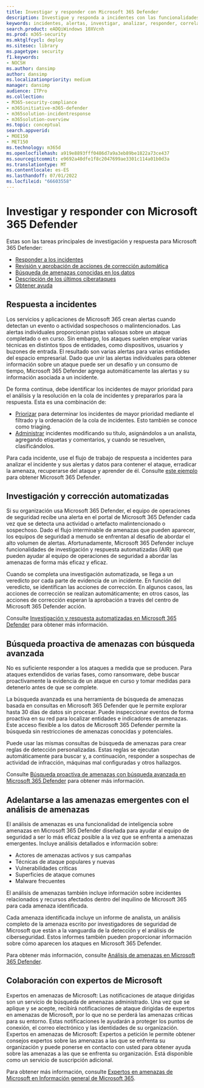```yaml
---
title: Investigar y responder con Microsoft 365 Defender
description: Investigue y responda a incidentes con las funcionalidades de Microsoft 365 Defender.
keywords: incidentes, alertas, investigar, analizar, responder, correlación, ataque, máquinas, dispositivos, usuarios, identidades, identidad, buzón, correo electrónico, 365, microsoft, m365, respuesta a incidentes, ciberataque
search.product: eADQiWindows 10XVcnh
ms.prod: m365-security
ms.mktglfcycl: deploy
ms.sitesec: library
ms.pagetype: security
f1.keywords:
- NOCSH
ms.author: dansimp
author: dansimp
ms.localizationpriority: medium
manager: dansimp
audience: ITPro
ms.collection:
- M365-security-compliance
- m365initiative-m365-defender
- m365solution-incidentresponse
- m365solution-overview
ms.topic: conceptual
search.appverid:
- MOE150
- MET150
ms.technology: m365d
ms.openlocfilehash: a919e8893fff0486d7a9a3eb89be1822a73ce437
ms.sourcegitcommit: e9692a40dfe1f8c2047699ae3301c114a01b0d3a
ms.translationtype: MT
ms.contentlocale: es-ES
ms.lasthandoff: 07/01/2022
ms.locfileid: "66603558"
---
```

# <a name="investigate-and-respond-with-microsoft-365-defender"></a>Investigar y responder con Microsoft 365 Defender

Estas son las tareas principales de investigación y respuesta para Microsoft 365 Defender:

- [Responder a los incidentes](#incident-response)
- [Revisión y aprobación de acciones de corrección automática](#automated-investigation-and-remediation)
- [Búsqueda de amenazas conocidas en los datos](#proactive-search-for-threats-with-advanced-hunting)
- [Descripción de los últimos ciberataques](#get-ahead-of-emerging-threats-with-threat-analytics)
- [Obtener ayuda](#collaborate-with-microsoft-experts)

## <a name="incident-response"></a>Respuesta a incidentes

Los servicios y aplicaciones de Microsoft 365 crean alertas cuando detectan un evento o actividad sospechosos o malintencionados. Las alertas individuales proporcionan pistas valiosas sobre un ataque completado o en curso. Sin embargo, los ataques suelen emplear varias técnicas en distintos tipos de entidades, como dispositivos, usuarios y buzones de entrada. El resultado son varias alertas para varias entidades del espacio empresarial. Dado que unir las alertas individuales para obtener información sobre un ataque puede ser un desafío y un consumo de tiempo, Microsoft 365 Defender agrega automáticamente las alertas y su información asociada a un incidente.

De forma continua, debe identificar los incidentes de mayor prioridad para el análisis y la resolución en la cola de incidentes y prepararlos para la respuesta. Esta es una combinación de:

- [Priorizar](incident-queue.md) para determinar los incidentes de mayor prioridad mediante el filtrado y la ordenación de la cola de incidentes. Esto también se conoce como triaging.
- [Administrar](manage-incidents.md) incidentes modificando su título, asignándolos a un analista, agregando etiquetas y comentarios, y cuando se resuelven, clasificándolos.

Para cada incidente, use el flujo de trabajo de respuesta a incidentes para analizar el incidente y sus alertas y datos para contener el ataque, erradicar la amenaza, recuperarse del ataque y aprender de él. Consulte [este ejemplo](incidents-overview.md#example-incident-response-workflow-for-microsoft-365-defender) para obtener Microsoft 365 Defender.

## <a name="automated-investigation-and-remediation"></a>Investigación y corrección automatizadas

Si su organización usa Microsoft 365 Defender, el equipo de operaciones de seguridad recibe una alerta en el portal de Microsoft 365 Defender cada vez que se detecta una actividad o artefacto malintencionado o sospechoso. Dado el flujo interminable de amenazas que pueden aparecer, los equipos de seguridad a menudo se enfrentan al desafío de abordar el alto volumen de alertas. Afortunadamente, Microsoft 365 Defender incluye funcionalidades de investigación y respuesta automatizadas (AIR) que pueden ayudar al equipo de operaciones de seguridad a abordar las amenazas de forma más eficaz y eficaz.

Cuando se completa una investigación automatizada, se llega a un veredicto por cada parte de evidencia de un incidente. En función del veredicto, se identifican las acciones de corrección. En algunos casos, las acciones de corrección se realizan automáticamente; en otros casos, las acciones de corrección esperan la aprobación a través del centro de Microsoft 365 Defender acción. 

Consulte [Investigación y respuesta automatizadas en Microsoft 365 Defender](m365d-autoir.md) para obtener más información.

## <a name="proactive-search-for-threats-with-advanced-hunting"></a>Búsqueda proactiva de amenazas con búsqueda avanzada

No es suficiente responder a los ataques a medida que se producen. Para ataques extendidos de varias fases, como ransomware, debe buscar proactivamente la evidencia de un ataque en curso y tomar medidas para detenerlo antes de que se complete.

La búsqueda avanzada es una herramienta de búsqueda de amenazas basada en consultas en Microsoft 365 Defender que le permite explorar hasta 30 días de datos sin procesar. Puede inspeccionar eventos de forma proactiva en su red para localizar entidades e indicadores de amenazas. Este acceso flexible a los datos de Microsoft 365 Defender permite la búsqueda sin restricciones de amenazas conocidas y potenciales.

Puede usar las mismas consultas de búsqueda de amenazas para crear reglas de detección personalizadas. Estas reglas se ejecutan automáticamente para buscar y, a continuación, responder a sospechas de actividad de infracción, máquinas mal configuradas y otros hallazgos.

Consulte [Búsqueda proactiva de amenazas con búsqueda avanzada en Microsoft 365 Defender](advanced-hunting-overview.md) para obtener más información.

## <a name="get-ahead-of-emerging-threats-with-threat-analytics"></a>Adelantarse a las amenazas emergentes con el análisis de amenazas

El análisis de amenazas es una funcionalidad de inteligencia sobre amenazas en Microsoft 365 Defender diseñada para ayudar al equipo de seguridad a ser lo más eficaz posible a la vez que se enfrenta a amenazas emergentes. Incluye análisis detallados e información sobre:

- Actores de amenazas activos y sus campañas
- Técnicas de ataque populares y nuevas
- Vulnerabilidades críticas
- Superficies de ataque comunes
- Malware frecuentes

El análisis de amenazas también incluye información sobre incidentes relacionados y recursos afectados dentro del inquilino de Microsoft 365 para cada amenaza identificada.

Cada amenaza identificada incluye un informe de analista, un análisis completo de la amenaza escrito por investigadores de seguridad de Microsoft que están a la vanguardia de la detección y el análisis de ciberseguridad. Estos informes también pueden proporcionar información sobre cómo aparecen los ataques en Microsoft 365 Defender.

Para obtener más información, consulte [Análisis de amenazas en Microsoft 365 Defender](threat-analytics.md).

## <a name="collaborate-with-microsoft-experts"></a>Colaboración con expertos de Microsoft

Expertos en amenazas de Microsoft: Las notificaciones de ataque dirigidas son un servicio de búsqueda de amenazas administrado. Una vez que se aplique y se acepte, recibirá notificaciones de ataque dirigidas de expertos en amenazas de Microsoft, por lo que no se perderá las amenazas críticas para su entorno. Estas notificaciones le ayudarán a proteger los puntos de conexión, el correo electrónico y las identidades de su organización. Expertos en amenazas de Microsoft: Expertos a petición le permite obtener consejos expertos sobre las amenazas a las que se enfrenta su organización y puede ponerse en contacto con usted para obtener ayuda sobre las amenazas a las que se enfrenta su organización. Está disponible como un servicio de suscripción adicional.

Para obtener más información, consulte [Expertos en amenazas de Microsoft en Información general de Microsoft 365](/microsoft-365/security/defender/microsoft-threat-experts).
